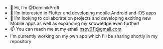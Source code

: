 - 👋 Hi, I’m @DominikProft
- 👀 I’m interested in Flutter and developing mobile Android and iOS apps
- 💞️ I’m looking to collaborate on projects and developing exciting new Mobile apps as well as expanding my knowledge even further!
- 📫 You can reach me at my email nsov611@gmail.com
- I'm currently working on my own app which I'll be sharing shortly in my repository

<!---
DominikProft/DominikProft is a ✨ special ✨ repository because its `README.md` (this file) appears on your GitHub profile.
You can click the Preview link to take a look at your changes.
--->
